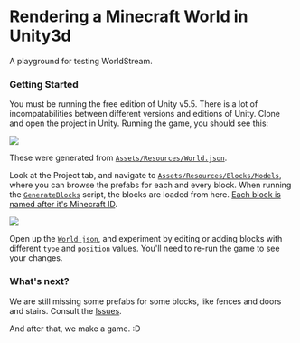 # Rendering a Minecraft World in Unity3d #

A playground for testing WorldStream.

### Getting Started ###

You must be running the free edition of Unity v5.5. There is a lot of incompatabilities between different versions and editions of Unity. Clone and open the project in Unity. Running the game, you should see this:

![](http://i.imgur.com/xNxVSee.png)

These were generated from [`Assets/Resources/World.json`](Assets/Resources/World.json).

Look at the Project tab, and navigate to [`Assets/Resources/Blocks/Models`](Assets/Resources/Blocks/Models), where you can browse the prefabs for each and every block. When running the [`GenerateBlocks`](Assets/Scripts/GenerateBlocks.cs) script, the blocks are loaded from here. [Each block is named after it's Minecraft ID](http://minecraft-ids.grahamedgecombe.com).

![](http://i.imgur.com/MZQuCBJ.png)

Open up the [`World.json`](Assets/Resources/World.json), and experiment by editing or adding blocks with different `type` and `position` values. You'll need to re-run the game to see your changes.

### What's next? ###

We are still missing some prefabs for some blocks, like fences and doors and stairs. Consult the [Issues](issues).

And after that, we make a game. :D
